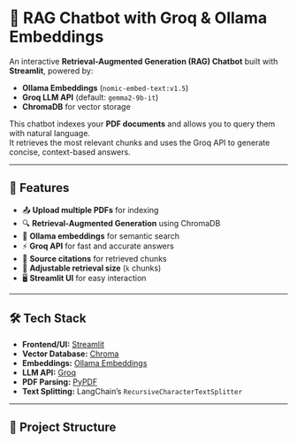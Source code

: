 # 📄 RAG Chatbot with Groq & Ollama Embeddings

An interactive **Retrieval-Augmented Generation (RAG) Chatbot** built with **Streamlit**, powered by:
- **Ollama Embeddings** (`nomic-embed-text:v1.5`)
- **Groq LLM API** (default: `gemma2-9b-it`)
- **ChromaDB** for vector storage

This chatbot indexes your **PDF documents** and allows you to query them with natural language.  
It retrieves the most relevant chunks and uses the Groq API to generate concise, context-based answers.

---

## 🚀 Features

- 📤 **Upload multiple PDFs** for indexing
- 🔍 **Retrieval-Augmented Generation** using ChromaDB
- 🤖 **Ollama embeddings** for semantic search
- ⚡ **Groq API** for fast and accurate answers
- 📑 **Source citations** for retrieved chunks
- 🎯 **Adjustable retrieval size** (`k` chunks)
- 🖥 **Streamlit UI** for easy interaction

---

## 🛠 Tech Stack

- **Frontend/UI:** [Streamlit](https://streamlit.io)
- **Vector Database:** [Chroma](https://www.trychroma.com/)
- **Embeddings:** [Ollama Embeddings](https://ollama.ai)
- **LLM API:** [Groq](https://groq.com/)
- **PDF Parsing:** [PyPDF](https://pypdf.readthedocs.io/)
- **Text Splitting:** LangChain’s `RecursiveCharacterTextSplitter`

---

## 📂 Project Structure

